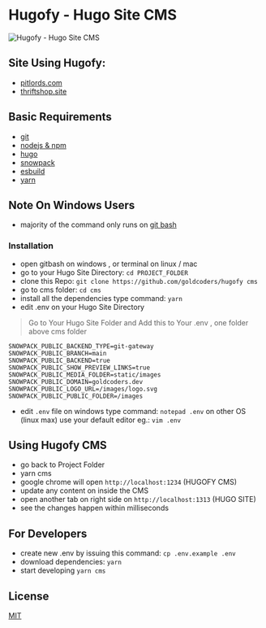 # Hugofy - Hugo Site CMS

![Hugofy - Hugo Site CMS](https://user-images.githubusercontent.com/55337687/120845837-ec50ee00-c5a3-11eb-9b7f-3cfcf46af3c5.png)

## Site Using Hugofy:

- [pitlords.com](https://pitlords.com)
- [thriftshop.site](https://thriftshop.site)
## Basic Requirements

- [git](https://git-scm.com/downloads)
- [nodejs & npm](https://nodejs.org/en/download/)
- [hugo](https://github.com/gohugoio/hugo/releases)
- [snowpack](https://www.snowpack.dev/tutorials/getting-started)
- [esbuild](https://esbuild.github.io/getting-started/)
- [yarn](https://yarnpkg.com/getting-started/install)

## Note On Windows Users
- majority of the command only runs on [git bash](https://git-scm.com/downloads)
### Installation

- open gitbash on windows , or terminal on linux / mac
- go to your Hugo Site Directory: `cd PROJECT_FOLDER`
- clone this Repo: `git clone https://github.com/goldcoders/hugofy cms`
- go to cms folder: `cd cms`
- install all the dependencies type command: `yarn`
- edit .env on your Hugo Site Directory 

> Go to Your Hugo Site Folder and Add this to Your .env , one folder above cms folder

```
SNOWPACK_PUBLIC_BACKEND_TYPE=git-gateway
SNOWPACK_PUBLIC_BRANCH=main
SNOWPACK_PUBLIC_BACKEND=true
SNOWPACK_PUBLIC_SHOW_PREVIEW_LINKS=true
SNOWPACK_PUBLIC_MEDIA_FOLDER=static/images
SNOWPACK_PUBLIC_DOMAIN=goldcoders.dev
SNOWPACK_PUBLIC_LOGO_URL=/images/logo.svg
SNOWPACK_PUBLIC_PUBLIC_FOLDER=/images
```
- edit `.env` file on windows type command: `notepad .env` on other OS (linux max) use your default editor eg.: `vim .env`
## Using Hugofy CMS
- go back to Project Folder
- yarn cms
- google chrome will open  `http://localhost:1234` (HUGOFY CMS)
- update any content on inside the CMS
- open another tab on right side on `http://localhost:1313` (HUGO SITE)
- see the changes happen within milliseconds

## For Developers
- create new .env by issuing this command: `cp .env.example .env`
- download dependencies: `yarn` 
- start developing `yarn cms`
## License

[MIT](./LICENSE)
